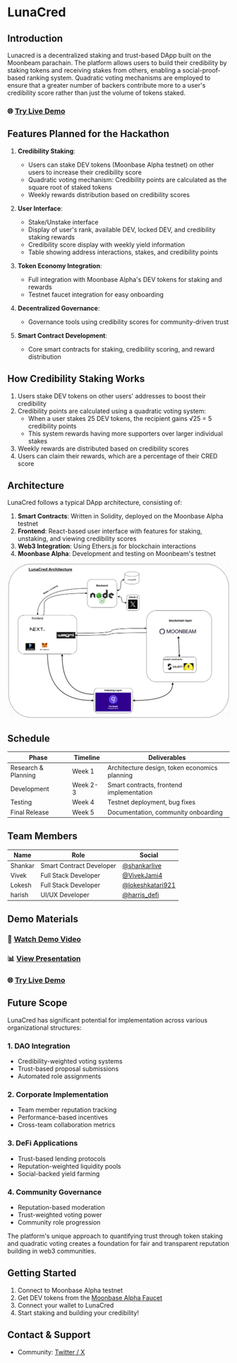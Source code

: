 # LunaCred

## Introduction

Lunacred is a decentralized staking and trust-based DApp built on the Moonbeam parachain. The platform allows users to build their credibility by staking tokens and receiving stakes from others, enabling a social-proof-based ranking system. Quadratic voting mechanisms are employed to ensure that a greater number of backers contribute more to a user's credibility score rather than just the volume of tokens staked.

### 🌐 [Try Live Demo](https://lunacred.vercel.app/)

## Features Planned for the Hackathon

1. **Credibility Staking**:

   - Users can stake DEV tokens (Moonbase Alpha testnet) on other users to increase their credibility score
   - Quadratic voting mechanism: Credibility points are calculated as the square root of staked tokens
   - Weekly rewards distribution based on credibility scores

2. **User Interface**:

   - Stake/Unstake interface
   - Display of user's rank, available DEV, locked DEV, and credibility staking rewards
   - Credibility score display with weekly yield information
   - Table showing address interactions, stakes, and credibility points

3. **Token Economy Integration**:

   - Full integration with Moonbase Alpha's DEV tokens for staking and rewards
   - Testnet faucet integration for easy onboarding

4. **Decentralized Governance**:

   - Governance tools using credibility scores for community-driven trust

5. **Smart Contract Development**:
   - Core smart contracts for staking, credibility scoring, and reward distribution

## How Credibility Staking Works

1. Users stake DEV tokens on other users' addresses to boost their credibility
2. Credibility points are calculated using a quadratic voting system:
   - When a user stakes 25 DEV tokens, the recipient gains √25 = 5 credibility points
   - This system rewards having more supporters over larger individual stakes
3. Weekly rewards are distributed based on credibility scores
4. Users can claim their rewards, which are a percentage of their CRED score

## Architecture

LunaCred follows a typical DApp architecture, consisting of:

1. **Smart Contracts**: Written in Solidity, deployed on the Moonbase Alpha testnet
2. **Frontend**: React-based user interface with features for staking, unstaking, and viewing credibility scores
3. **Web3 Integration**: Using Ethers.js for blockchain interactions
4. **Moonbase Alpha**: Development and testing on Moonbeam's testnet

![LunaCred Architecture](./doc/architecture.png)

## Schedule

| Phase               | Timeline | Deliverables                                  |
| ------------------- | -------- | --------------------------------------------- |
| Research & Planning | Week 1   | Architecture design, token economics planning |
| Development         | Week 2-3 | Smart contracts, frontend implementation      |
| Testing             | Week 4   | Testnet deployment, bug fixes                 |
| Final Release       | Week 5   | Documentation, community onboarding           |

## Team Members

| Name    | Role                     | Social                                            |
| ------- | ------------------------ | ------------------------------------------------- |
| Shankar | Smart Contract Developer | [@shankarlive](https://x.com/shankarlive)         |
| Vivek   | Full Stack Developer     | [@VivekJami4](https://x.com/VivekJami4)           |
| Lokesh  | Full Stack Developer     | [@lokeshkatari921](https://x.com/lokeshkatari921) |
| harish  | UI/UX Developer          | [@harris_defi](https://x.com/harris_defi)         |

## Demo Materials

### 🎥 [Watch Demo Video](https://vimeo.com/1022210852?share=copy#t=0)

### 📊 [View Presentation](https://drive.google.com/file/d/1IM00LeviusqMytLnfKTJ5RFr3pDzyUdZ/view?usp=sharing)

### 🌐 [Try Live Demo](https://lunacred.vercel.app/)

## Future Scope

LunaCred has significant potential for implementation across various organizational structures:

### 1. DAO Integration

- Credibility-weighted voting systems
- Trust-based proposal submissions
- Automated role assignments

### 2. Corporate Implementation

- Team member reputation tracking
- Performance-based incentives
- Cross-team collaboration metrics

### 3. DeFi Applications

- Trust-based lending protocols
- Reputation-weighted liquidity pools
- Social-backed yield farming

### 4. Community Governance

- Reputation-based moderation
- Trust-weighted voting power
- Community role progression

The platform's unique approach to quantifying trust through token staking and quadratic voting creates a foundation for fair and transparent reputation building in web3 communities.

## Getting Started

1. Connect to Moonbase Alpha testnet
2. Get DEV tokens from the [Moonbase Alpha Faucet](https://faucet.moonbeam.network)
3. Connect your wallet to LunaCred
4. Start staking and building your credibility!

## Contact & Support

- Community: [Twitter / X](https://x.com/luna_cred)
